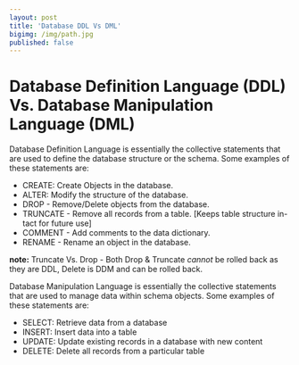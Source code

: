 ```yaml
---
layout: post
title: 'Database DDL Vs DML'
bigimg: /img/path.jpg
published: false
---
```


# Database Definition Language (DDL) Vs. Database Manipulation Language (DML)

Database Definition Language is essentially the collective statements that are used to define the database structure or the schema.
Some examples of these statements are:

- CREATE: Create Objects in the database.
- ALTER: Modify the structure of the database.
- DROP - Remove/Delete objects from the database.
- TRUNCATE - Remove all records from a table. [Keeps table structure in-tact for future use]
- COMMENT - Add comments to the data dictionary.
- RENAME - Rename an object in the database.
    
**note:** Truncate Vs. Drop - Both Drop & Truncate *cannot* be rolled back as they are DDL, Delete is DDM and can be rolled back.

Database Manipulation Language is essentially the collective statements that are used to manage data within schema objects. 
Some examples of these statements are:

- SELECT: Retrieve data from a database
- INSERT: Insert data into a table 
- UPDATE: Update existing records in a database with new content
- DELETE: Delete all records from a particular table 
